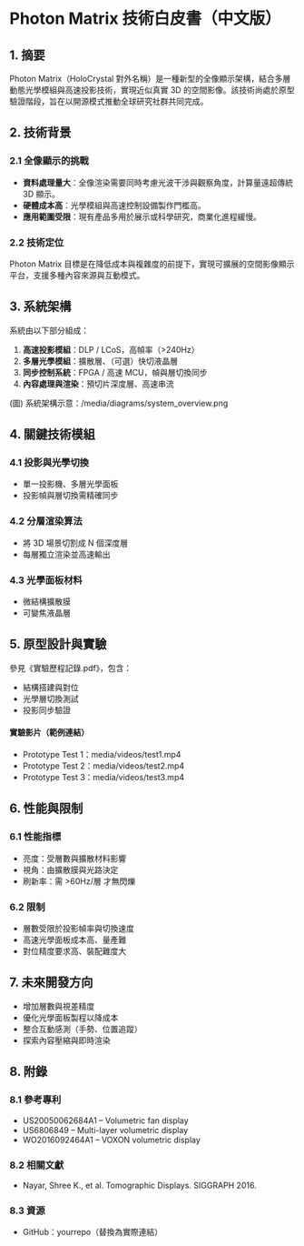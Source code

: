 # Photon Matrix 技術白皮書（中文版）

## 1. 摘要
Photon Matrix（HoloCrystal 對外名稱）是一種新型的全像顯示架構，結合多層動態光學模組與高速投影技術，實現近似真實 3D 的空間影像。該技術尚處於原型驗證階段，旨在以開源模式推動全球研究社群共同完成。

## 2. 技術背景
### 2.1 全像顯示的挑戰
- **資料處理量大**：全像渲染需要同時考慮光波干涉與觀察角度，計算量遠超傳統 3D 顯示。
- **硬體成本高**：光學模組與高速控制設備製作門檻高。
- **應用範圍受限**：現有產品多用於展示或科學研究，商業化進程緩慢。

### 2.2 技術定位
Photon Matrix 目標是在降低成本與複雜度的前提下，實現可擴展的空間影像顯示平台，支援多種內容來源與互動模式。

## 3. 系統架構
系統由以下部分組成：
1. **高速投影模組**：DLP / LCoS，高幀率（>240Hz）
2. **多層光學模組**：擴散層、（可選）快切液晶層
3. **同步控制系統**：FPGA / 高速 MCU，幀與層切換同步
4. **內容處理與渲染**：預切片深度層、高速串流

(圖) 系統架構示意：/media/diagrams/system_overview.png

## 4. 關鍵技術模組
### 4.1 投影與光學切換
- 單一投影機、多層光學面板
- 投影幀與層切換需精確同步

### 4.2 分層渲染算法
- 將 3D 場景切割成 N 個深度層
- 每層獨立渲染並高速輸出

### 4.3 光學面板材料
- 微結構擴散膜
- 可變焦液晶層

## 5. 原型設計與實驗
參見《實驗歷程記錄.pdf》，包含：
- 結構搭建與對位
- 光學層切換測試
- 投影同步驗證

#### 實驗影片（範例連結）
- Prototype Test 1：media/videos/test1.mp4
- Prototype Test 2：media/videos/test2.mp4
- Prototype Test 3：media/videos/test3.mp4

## 6. 性能與限制
### 6.1 性能指標
- 亮度：受層數與擴散材料影響
- 視角：由擴散膜與光路決定
- 刷新率：需 >60Hz/層 才無閃爍

### 6.2 限制
- 層數受限於投影幀率與切換速度
- 高速光學面板成本高、量產難
- 對位精度要求高、裝配難度大

## 7. 未來開發方向
- 增加層數與視差精度
- 優化光學面板製程以降成本
- 整合互動感測（手勢、位置追蹤）
- 探索內容壓縮與即時渲染

## 8. 附錄
### 8.1 參考專利
- US20050062684A1 – Volumetric fan display
- US6806849 – Multi-layer volumetric display
- WO2016092464A1 – VOXON volumetric display

### 8.2 相關文獻
- Nayar, Shree K., et al. Tomographic Displays. SIGGRAPH 2016.

### 8.3 資源
- GitHub：yourrepo（替換為實際連結）
